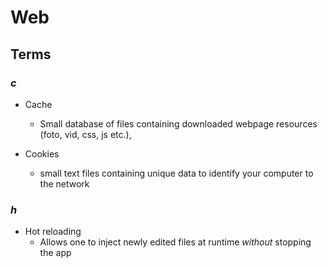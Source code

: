 # Web

## Terms

### _c_

- Cache
	- Small database of files containing downloaded webpage resources (foto, vid, css, js etc.),

- Cookies
	- small text files containing unique data to identify your computer to the network

### _h_

- Hot reloading
	- Allows one to inject newly edited files at runtime *without* stopping the app 
